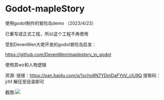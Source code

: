 # Godot-mapleStory

使用godot制作的冒险岛demo （2023/4/23）

已重写成正式工程，所以这个工程不再使用



受到DevenWen大佬开发的godot冒险岛启发：

https://github.com/DevenWen/maplestory_in_godot

使用其wz和人物逻辑

资源:
链接：https://pan.baidu.com/s/1xcho8N7YDmDaFYnV_cIU9Q 
提取码：jrh1 
解压至目录即可

截图:![](https://raw.githubusercontent.com/mikuYongh/Godot-mapleStory/main/screenshot.png)
